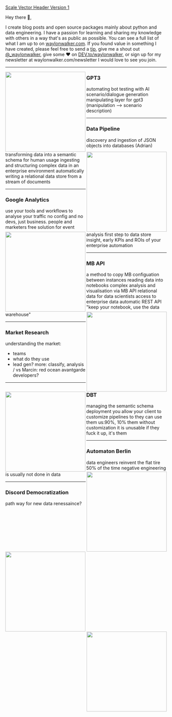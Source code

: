 [Scale Vector Header Version 1](https://github.com/scale-vector/.github/blob/main/SV-Banner.jpg)
 
Hey there 👋,

I create blog posts and open source packages mainly about python and data engineering.  I have a passion for learning and sharing my knowledge with others in a way that's as public as possible.  You can see a full list of what I am up to on [waylonwalker.com](waylonwalker.com).  If you found value in something I have created, please feel free to send a [tip](https://www.buymeacoffee.com/bBdtMQO), give me a shout out [@_waylonwalker](https://twitter.com/_waylonwalker), give some ♥ on [DEV.to/waylonwalker](https://dev.to/waylonwalker), or sign up for my newsletter  at waylonwalker.com/newsletter  I would love to see you join.

 ---
 
 <p>
  <img width="250" align='left' src="https://github.com/WaylonWalker/WaylonWalker/blob/main/icon/hacktoberfest.png?raw=true">
</p>
 
### GPT3

automating bot testing with AI
scenario/dialogue generation
manipulating layer for gpt3
(manipulation --> scenario description)

 ---
 
 <p>
  <img width="250" align='right' src="https://github.com/WaylonWalker/WaylonWalker/blob/main/icon/hacktoberfest.png?raw=true">
</p>
 
### Data Pipeline

discovery and ingestion of JSON objects into databases (Adrian)
transforming data into a semantic schema for human usage
ingesting and structuring complex data in an enterprise environment
automatically writing a relational data store from a stream of documents

 ---
 
 <p>
  <img width="250" align='left' src="https://github.com/WaylonWalker/WaylonWalker/blob/main/icon/hacktoberfest.png?raw=true">
</p>
 
### Google Analytics

use your tools and workflows to analyse your traffic
no config and no devs, just business. people and marketers
free solution for event analysis
first step to data store
insight, early KPIs and ROIs of your enterprise automation

 ---
 
 <p>
  <img width="250" align='right' src="https://github.com/WaylonWalker/WaylonWalker/blob/main/icon/hacktoberfest.png?raw=true">
</p>
 
### MB API 

a method to copy MB configuation between instances
reading data into notebooks
complex analysis and visualisation via MB API
relational data for data scientists
access to enterprise data
automatic REST API
"keep your notebook, use the data warehouse"

 ---
 
 <p>
  <img width="250" align='left' src="https://github.com/WaylonWalker/WaylonWalker/blob/main/icon/hacktoberfest.png?raw=true">
</p>
 
### Market Research  

understanding the market:
-	teams
-	what do they use
- 	lead gen?
more: classify, analysis / vs Marcin: red ocean
avantgarde developers? 

 ---
 
 <p>
  <img width="250" align='right' src="https://github.com/WaylonWalker/WaylonWalker/blob/main/icon/hacktoberfest.png?raw=true">
</p>
 
### DBT  

managing the semantic schema deployment
you allow your client to customize pipelines to they can use them
us:90%, 10% them
without customization it is unusable
if they fuck it up, it's them

 ---
 
 <p>
  <img width="250" align='left' src="https://github.com/WaylonWalker/WaylonWalker/blob/main/icon/hacktoberfest.png?raw=true">
</p>
 
### Automaton Berlin  

data engineers reinvent the flat tire 50% of the time
negative engineering is usually not done in data

 ---
 
 <p>
  <img width="250" align='right' src="https://github.com/WaylonWalker/WaylonWalker/blob/main/icon/hacktoberfest.png?raw=true">
</p>

### Discord Democratization  

path way for new data renessaince?

